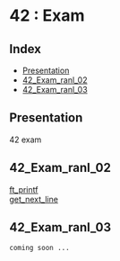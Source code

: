 # 42 : Exam

## Index

* [Presentation](#Presentation)
* [42_Exam_ranl_02](#42_Exam_ranl_02)
* [42_Exam_ranl_03](#42_Exam_ranl_03)

## Presentation

42 exam

## 42_Exam_ranl_02

[ft_printf](./42_Exam_rank_02/ft_printf/ft_printf.c)  
[get_next_line](./42_Exam_rank_02/get_next_line/get_next_line.c)

## 42_Exam_ranl_03

    coming soon ...